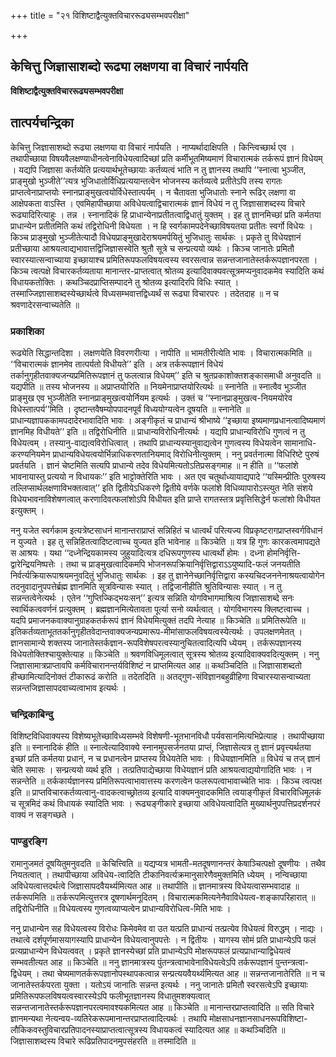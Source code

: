+++
title = "२१ विशिष्टाद्वैत्युक्तविचाररूढ्यसम्भवपरीक्षा"

+++


## केचित्तु जिज्ञासाशब्दो रूढ्या लक्षणया वा विचारं नार्पयति

**विशिष्टाद्वैत्युक्तविचाररूढ्यसम्भवपरीक्षा**

## **तात्पर्यचन्द्रिका**

केचित्तु जिज्ञासाशब्दो रूढ्या लक्षणया वा विचारं नार्पयति । नाप्यर्थादाक्षिपति । किन्त्विच्छार्थ एव । तथापीच्छाया विषयवैलक्षण्याधीनत्वेनाविधेयत्वादिच्छां प्रति कर्मीभूतमिष्यमाणं विचारात्मकं तर्करूपं ज्ञानं विधेयम् । यद्यपि जिज्ञासा कर्तव्येति प्रत्ययार्थभूतेच्छायाः कर्तव्यत्वं भाति न तु ज्ञानस्य तथापि ‘‘स्नात्वा भुञ्जीत, प्राङ्मुखो भुञ्जीते’’त्यत्र भुजिधातोर्विधिप्रत्ययान्तत्वेन भोजनस्य कर्तव्यत्वे प्रतीतेऽपि तस्य रागतः प्राप्तत्वेनाप्राप्तयोः स्नानप्राङ्मुखत्वयोर्विधेस्तात्पर्यम् । न चैतावता भुजिधातोः स्नाने रूढिर् लक्षणा वा आक्षेपकता वाऽस्ति । एवमिहापीच्छाया अविधेयत्वाद्विचारात्मकं ज्ञानं विधेयं न तु जिज्ञासाशब्दस्य विचारे रूढ्यादिरित्याहुः । तन्न । स्नानादिकं हि प्राधान्येनाप्रतीतत्वाद्विधातुं युक्तम् । इह तु ज्ञानमिच्छां प्रति कर्मतया प्राधान्येन प्रतीतमिति कथं तद्विरोधिनी विधेयता । न हि स्वर्गकामपदेनेच्छाविषयतया प्रतीतः स्वर्गो विधेयः । किञ्च प्राङ्मुखो भुञ्जीतेत्यादौ विधेयप्राङ्मुखादेराश्रयमर्पयितुं भुजिधातुः सार्थकः । प्रकृते तु विधेयज्ञानं प्रतीच्छाया आश्रयत्वाद्यभावात्तद्विजिज्ञासस्वेति श्रुतौ सूत्रे च सन्प्रत्ययो व्यर्थः । किञ्च जानातेः प्रमितौ स्वारस्यात्सन्वाच्याया इच्छायाश्च प्रमितिरूपफलविषयत्वस्य स्वरसत्वान्न सन्नन्तजानातेस्तर्करूपज्ञानपरता । किञ्च त्वत्पक्षे विचारकर्तव्यताया मानान्तर-प्राप्तत्वात् श्रोतव्य इत्यादिवाक्यवत्सूत्रमप्यनुवादकमेव स्यादिति कथं विधायकतोक्तिः । कथञ्चिदप्राप्तिसम्पादने तु श्रोतव्य इत्यादिरपि विधिः स्यात् । तस्माज्जिज्ञासाशब्दस्येच्छार्थत्वे विध्यसम्भवात्तद्विध्यर्थं स रूढ्या विचारपरः । तदेतदाह ॥ न च श्रवणादेरसन्वाच्यतेति ॥

### **प्रकाशिका**

रूढ्येति सिद्धान्तदिशा । लक्षणयेति विवरणरीत्या । नापीति ॥ भामतीरीत्येति भावः । विचारात्मकमिति ॥ ‘‘विचारात्मकं ज्ञानमेव तात्पर्यतो विधीयते’’ इति । अत्र तर्करूपज्ञानं विधेयं तर्कानुगृहीतवाक्यजन्यप्रमितिरूपज्ञानं तु फलत्वान्न विधेयम्’’ इति च श्रुतप्रकाशोक्तशङ्कासमाधी अनुवदति ॥ यद्यपीति ॥ तस्य भोजनस्य ॥ अप्राप्तयोरिति ॥ नियमेनाप्राप्तयोरित्यर्थः ॥ स्नानेति ॥ स्नात्वैव भुञ्जीत प्राङ्मुख एव भुञ्जीतेति स्नानप्राङ्मुखत्वयोर्नियम इत्यर्थः । उक्तं च ‘‘स्नानप्राङ्मुखत्व-नियमयोरेव विधेस्तात्पर्य’’मिति । दृष्टान्तवैषम्योपपादनपूर्वं विध्ययोग्यत्वेन दूषयति ॥ स्नानेति ॥ प्राधान्यज्ञापककामपदादेरभावादिति भावः । अङ्गीकृतं च प्राधान्यं श्रीभाष्ये ‘‘इच्छाया इष्यमाणप्रधानत्वादिष्यमाणं ज्ञानमिह विधीयते’’ इति ॥ तद्विरोधिनीति ॥ प्राधान्यविरोधिनीत्यर्थः । यद्यपि प्राधान्यविरोधि गुणत्वं न तु विधेयत्वम् । तस्यानु-वाद्यत्वविरोधित्वात् । तथापि प्राधान्यस्यानुवाद्यत्वेन गुणत्वस्य विधेयत्वेन सामानाधि-करण्यनियमेन प्राधान्यविधेयत्वयोर्भिन्नाधिकरणतानियमाद् विरोधिनीत्युक्तम् । ननु प्रवर्तनात्मा विधिरिष्टे पुरुषं प्रवर्तयति । ज्ञानं चेष्टमिति सत्यपि प्राधान्ये तदेव विधेयमित्यतोऽतिप्रसङ्गमाह ॥ न हीति ॥ ‘‘फलांशे भावनायास्तु प्रत्ययो न विधायकः’’ इति भाट्टोक्तेरिति भावः । अत एव चतुर्थाध्यायाद्यपादे ‘‘यस्मिन्प्रीतिः पुरुषस्य तल्लिप्सार्थलक्षणाविभक्तत्वात्’’ इति द्वितीयेऽधिकरणे द्वितीये वर्णके फलांशे विधिव्यापारोऽस्त्युत नेति संशये विधेयभावनाविशेषणत्वात् करणादिवत्फलांशोऽपि विधीयत इति प्राप्ते रागतस्तत्र प्रवृत्तिसिद्धेर्न फलांशो विधीयत इत्युक्तम् ।

ननु यजेत स्वर्गकाम इत्यत्रेष्टसाधनं मानान्तराप्राप्तं सन्निहितं च धात्वर्थं परित्यज्य विप्रकृष्टरागप्राप्तस्वर्गविधानं न युज्यते । इह तु सन्निहितत्वादिष्टत्वाच्च युज्यत इति भावेनाह ॥ किञ्चेति ॥ यत्र हि गुणः कारकत्वमापद्यते स आश्रयः । यथा ‘‘दध्नेन्द्रियकामस्य जुहुयादित्यत्र दधिरूपगुणस्य धात्वर्थो होमः । दध्ना होमनिर्वृत्ति-द्वारेन्द्रियनिष्पत्तेः । तथा च प्राङ्मुखत्वादिकमपि भोजनरूपक्रियानिर्वृत्तिद्वाराऽऽयुष्यादि-फलं जनयतीति निर्वर्त्यक्रियारूपाश्रयमनुवदितुं भुजिधातुः सार्थकः । इह तु ज्ञानेनेच्छानिर्वृत्तिद्वारा कस्यचिदजननेनाश्रयत्वायोगेन तदनुवादानुपपत्तेर्ब्रह्म ज्ञानमिति सूत्रविन्यासः स्यात् । तद्विजानीहीति श्रुतिविन्यासः स्यात् । न तु सन्नन्तत्वेनेत्यर्थः । एतेन ‘‘गुप्तिज्किद्भयःसन्’’ इत्यत्र सन्निति योगविभागमाश्रित्य जिज्ञासाशब्दे सनः स्वार्थिकत्ववर्णनं प्रत्युक्तम् । ब्रह्मज्ञानमित्येतावता पूर्त्या सनो व्यर्थत्वात् । योगविभागस्य क्लिष्टत्वाच्च । यदपि प्रमाजनकवाक्यानुग्राहकतर्करूपं ज्ञानं विधेयमित्युक्तं तदपि नेत्याह ॥ किञ्चेति ॥ प्रमितिरूपेति ॥ इतिकर्तव्यताभूततर्कानुगृहीतवेदान्तवाक्यजन्यप्रमारूप-मीमांसाफलविषयत्वस्येत्यर्थः । उपलक्षणमेतत् । ज्ञानसामान्ये शक्तस्य जानातेस्तर्कज्ञान-रूपविशेषपरत्वस्यानुचितत्वादित्यपि ध्येयम् । तर्करूपज्ञानस्य विधेयतोक्तिश्चायुक्तेत्याह ॥ किञ्चेति ॥ श्रवणविधिमूलत्वात् सूत्रस्य श्रोतव्य इत्यादिवाक्यवदित्युक्तम् । ननु जिज्ञासामात्रप्राप्तावपि कर्मविचारानन्तर्यविशिष्टं न प्राप्तमित्यत आह ॥ कथञ्चिदिति ॥ जिज्ञासाशब्दतो हीच्छामित्यादिनोक्तं टीकारूढं करोति ॥ तदेतदिति ॥ अतद्गुण-संविज्ञानबहुव्रीहिणा विचारस्यासन्वाच्यता सन्नन्तजिज्ञासापदवाच्यत्वाभाव इत्यर्थः ।

### **चन्द्रिकाबिन्दु**

विशिष्टविधिवाक्यस्य विशेष्यभूतेच्छाविध्यसम्भवे विशेषणी-भूतभानविधौ पर्यवसानमित्यभिप्रेत्याह । तथापीच्छाया इति ॥ स्नानादिकं हीति ॥ स्नात्वेत्यादिवाक्ये स्नानमुपसर्जनतया प्राप्तं, जिज्ञासेत्यत्र तु ज्ञानं प्रवृत्त्यर्थतया इच्छां प्रति कर्मतया प्रधानं, न च प्रधानत्वेन प्राप्तस्य विधेयतेति भावः । विधेयज्ञानमिति ॥ विधेयं च तज् ज्ञानं चेति समासः । सन्प्रत्ययो व्यर्थ इति । तत्प्रतिपाद्येच्छाया विधेयज्ञानं प्रति आश्रयत्वाद्ययोगादिति भावः । न सन्नन्तेति ॥ तर्ककार्यज्ञानस्य प्रमितिरूपत्वाभावात्तस्य करणत्वेन फलरूपत्वाभावाच्चेति भावः । किञ्च त्वत्पक्ष इति ॥ प्राप्तविचारकर्तव्यत्वानु-वादकत्वाच्छ्रोतव्य इत्यादि वाक्यमनुवादकमिति त्वयाङ्गीकृतं विचारविधिमूलकं च सूत्रमिदं कथं विधायकं स्यादिति भावः । रूढ्यङ्गीकारे इच्छाया अविधेयत्वादिति मुख्यार्थनुपपत्तिप्रदर्शनपरं वाक्यं न सङ्गच्छते ।

### **पाण्डुरङ्गि**

रामानुजमतं दूषयितुमनुवदति ॥ केचित्त्विति ॥ यद्यप्यत्र भामती-मतदूषणानन्तरं केषाञ्चित्पक्षो दूषणीयः । तथैव नियतत्वात् । तथापीच्छाया अविधेय-त्वादिति टीकानिवर्त्यक्रमानुसारेणैवमुक्तमिति ध्येयम् । नन्विच्छाया अविधेयत्वात्तदर्थत्वे जिज्ञासापदवैयर्थ्यमित्यत आह ॥ तथापीति ॥ ज्ञानमात्रस्य विधेयत्वासम्भवादाह ॥ तर्करूपमिति ॥ तर्करूपमित्युत्तरत्र दूषणार्थमनूदितम् । विचारात्मकमित्यनेनैवाविधेयत्व-शङ्कापरिहारात् ॥ तद्विरोधिनीति ॥ विधेयत्वस्य गुणत्वव्याप्यत्वेन प्राधान्यविरोधित्व-मिति भावः ।

ननु प्राधान्येन सह विधेयत्वस्य विरोधः किमेवमेव वा उत यत्प्रति प्राधान्यं तत्प्रत्येव विधेयत्वं विरुद्धम् । नाद्यः । तथात्वे दर्शपूर्णमासयागस्यापि प्राधान्येन विधेयत्वानुपपत्तेः । न द्वितीयः । यागस्य सोमं प्रति प्राधान्येऽपि फलं प्रत्यप्राधान्येन विधेयत्ववत् । प्रकृते ज्ञानस्येच्छां प्रति प्राधान्येऽपि मोक्षरूपफलं प्रत्यप्राधान्याद्विधेयत्वं सम्भवतीत्यत आह ॥ किञ्चेति ॥ ननु ज्ञानमात्रस्य पुंतन्त्रत्वाभावेनाविधेयत्वेऽपि तर्करूपज्ञानं पुन्तन्त्रत्वा-द्विधेयम् । तथा चेष्यमाणतर्करूपज्ञानोपस्थापकत्वान्न सन्प्रत्ययवैयर्थ्यमित्यत आह ॥ सन्नन्तजानातेरिति ॥ न च जानातेस्तर्कपरता युक्ता । यतोऽयं जानातिः सन्नन्त इत्यर्थः । ननु जानातेः प्रमितौ स्वरसत्वेऽपि इच्छायाः प्रमितिरूपफलविषयत्वस्वारस्येऽपि फलीभूतज्ञानस्य विधातुमशक्यत्वात् सन्नन्तजानातेस्तर्करूपज्ञानपरत्वमावश्यकमित्यत आह ॥ किञ्चेति ॥ मानान्तरप्राप्तत्वादिति ॥ सति विचारे ज्ञानमन्यथा नेत्यन्वय-व्यतिरेकरूपमानान्तरप्राप्तत्वादित्यर्थः । तथापि मोक्षसाधनज्ञानसाधनरूपविशिष्टा-लौकिकवस्तुविचारप्रतिपादनस्याप्राप्तत्वात्सूत्रस्य विधायकत्वं स्यादित्यत आह ॥ कथञ्चिदिति ॥ जिज्ञासाशब्दस्य विचारे रूढिप्रतिपादनमुपसंहरति ॥ तस्मादिति ॥

